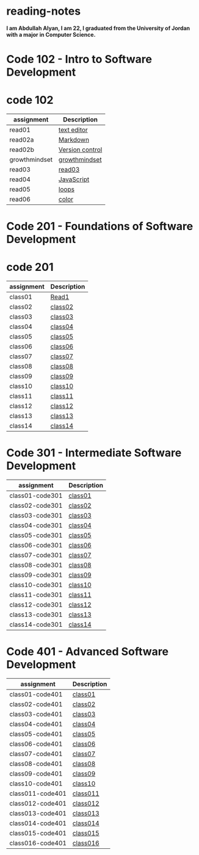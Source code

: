 # reading-notes
**I am Abdullah Alyan, I am 22, I graduated from the University of Jordan with a major in Computer Science.**

# Code 102 - Intro to Software Development

# code 102

| assignment    | Description                       |
| ------------- | --------------------------------- |
| read01        | [text editor](Read01.md)          |
| read02a       | [Markdown](Read02a.md)            |
|read02b        | [Version control](Read02b.md)     |
|growthmindset  | [growthmindset](growthmindset.md) |
|read03         | [read03](Read03.md)               |
|read04         | [JavaScript](Read04.md)           |
| read05        | [loops](Read05.md)                |
|read06         | [color](Read06.md)                | 

# Code 201 - Foundations of Software Development


# code 201 

| assignment    | Description                       |
| ------------- | --------------------------------- |
|class01        |[Read1](Read001.md)                |
|class02        |[class02](class02.md)              |
|class03        |[class03](class03.md)              |
|class04        |[class04](class04.md)              |
|class05        |[class05](clsss05.md)              |
|class06        |[class06](class06.md)              |
|class07        |[class07](class07.md)              |
|class08        |[class08](class08.md)              |
|class09        |[class09](class09.md)              |
|class10        |[class10](class10.md)              |
|class11        |[class11](class11.md)              |
|class12        |[class12](class12.md)              |
|class13        |[class13](class13.md)              |
|class14        |[class14](class14.md)              |

# Code 301 - Intermediate Software Development

| assignment      | Description                       |
| -------------   | --------------------------------- |
|class01-code301  |[class01](class01-code301.md)      |
|class02-code301  |[class02](class02-code301.md)      |
|class03-code301  |[class03](class03-code301.md)      |
|class04-code301  |[class04](class04-code301.md)      |
|class05-code301  |[class05](class05-code301.md)      |
|class06-code301  |[class06](class06-code301.md)      |
|class07-code301  |[class07](class07-code301.md)      |
|class08-code301  |[class08](class08-code301.md)      |
|class09-code301  |[class09](class09-code301.md)      |
|class10-code301  |[class10](class10-code301.md)      |
|class11-code301  |[class11](class11-code301.md)      |
|class12-code301  |[class12](class12-code301.md)      |
|class13-code301  |[class13](class13-code301.md)      |
|class14-code301  |[class14](class14-code301.md)      |

# Code 401 - Advanced Software Development

| assignment      | Description                       |
| -------------   | --------------------------------- |
|class01-code401  |[class01](class01-code401.md)      | 
|class02-code401  |[class02](class02-code401.md)      |         
|class03-code401  |[class03](class03-code401.md)      |     
|class04-code401  |[class04](class04-code401.md)      |    
|class05-code401  |[class05](class05-code401.md)      | 
|class06-code401  |[class06](class06-code401.md)      |  
|class07-code401  |[class07](class07-code401.md)      |         
|class08-code401  |[class08](class08-code401.md)      |    
|class09-code401  |[class09](class09-code401.md)      |      
|class10-code401  |[class10](class10-code401.md)      |                                    
|class011-code401  |[class011](class11-code401.md)    |   
|class012-code401  |[class012](class12-code401.md)    |        
|class013-code401  |[class013](class13-code401.md)    |   
|class014-code401  |[class014](class14-code401.md)    |   
|class015-code401  |[class015](class15-code401.md)    |                                
|class016-code401  |[class016](class16-code401.md)    |                                     



